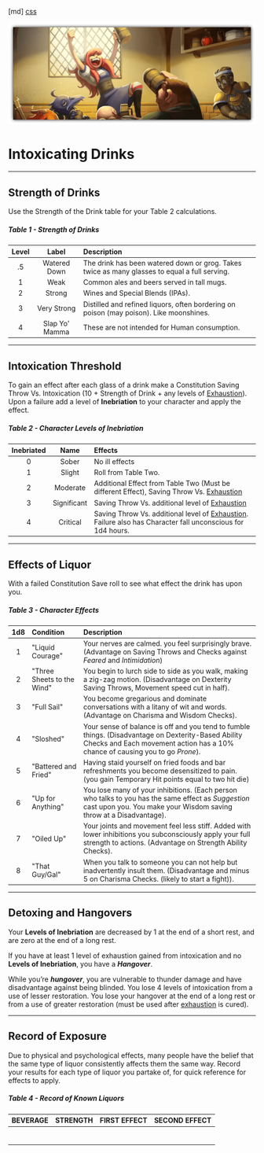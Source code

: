 ﻿[md]
[css](-OCVFMyYfsylqoZPiW6l)

![main_banner](https://raw.githubusercontent.com/Tougher-Together-DnD/default-game-assets/refs/heads/main/handouts/quick-reference/images/intoxicating-drinks/intoxicating-drinks-banner.png)

# Intoxicating Drinks

***

## Strength of Drinks
Use the Strength of the Drink table for your Table 2 calculations.

##### Table 1 - Strength of Drinks

| Level | Label | Description |
| :---:| :---: |:---|
| .5 | Watered Down | The drink has been watered down or grog. Takes twice as many glasses to equal a full serving. |
| 1 | Weak | Common ales and beers served in tall mugs. |
| 2 | Strong | Wines and Special Blends (IPAs). |
| 3 | Very Strong | Distilled and refined liquors, often bordering on poison (may poison). Like moonshines. |
| 4 | Slap Yo' Mamma | These are not intended for Human consumption. |

***

## Intoxication Threshold
To gain an effect after each glass of a drink make a Constitution Saving Throw Vs. Intoxication (10 + Strength of Drink + any levels of [Exhaustion](https://app.roll20.net/compendium/dnd5e/Rules%3AConditions?sharedCompendium=11497404#toc_4)). Upon a failure add a level of **Inebriation** to your character and apply the effect.

##### Table 2 - Character Levels of Inebriation

| Inebriated | Name | Effects |
| :-------: |:---:|:---|
| 0 | Sober | No ill effects |
| 1 | Slight | Roll from Table Two. |
| 2 | Moderate | Additional Effect from Table Two (Must be different Effect), Saving Throw Vs. [Exhaustion](https://app.roll20.net/compendium/dnd5e/Rules%3AConditions?sharedCompendium=11497404#toc_4) |
| 3 | Significant | Saving Throw Vs. additional level of [Exhaustion](https://app.roll20.net/compendium/dnd5e/Rules%3AConditions?sharedCompendium=11497404#toc_4) |
| 4 | Critical | Saving Throw Vs. additional level of [Exhaustion](https://app.roll20.net/compendium/dnd5e/Rules%3AConditions?sharedCompendium=11497404#toc_4). Failure also has Character fall unconscious for 1d4 hours. |

***

## Effects of Liquor
With a failed Constitution Save roll to see what effect the drink has upon you.

##### Table 3 - Character Effects
| 1d8 | Condition | Description |
| :---: | :---|:---|
| 1 | "Liquid Courage" | Your nerves are calmed. you feel surprisingly brave. (Advantage on Saving Throws and Checks against *Feared* and *Intimidation*) |
| 2 | "Three Sheets to the Wind" | You begin to lurch side to side as you walk, making a zig-zag motion. (Disadvantage on Dexterity Saving Throws, Movement speed cut in half). |
| 3 | "Full Sail" | You become gregarious and dominate conversations with a litany of wit and words. (Advantage on Charisma and Wisdom Checks). |
| 4 | "Sloshed" | Your sense of balance is off and you tend to fumble things. (Disadvantage on Dexterity-Based Ability Checks and Each movement action has a 10% chance of causing you to go *Prone*). |
| 5 | "Battered and Fried" | Having staid yourself on fried foods and bar refreshments you become desensitized to pain. (you gain Temporary Hit points equal to two hit die) |
| 6 | "Up for Anything" | You lose many of your inhibitions. (Each person who talks to you has the same effect as *Suggestion* cast upon you. You make your Wisdom saving throw at a Disadvantage). |
| 7 | "Oiled Up" | Your joints and movement feel less stiff. Added with lower inhibitions you subconsciously apply your full strength to actions. (Advantage on Strength Ability Checks). |
| 8 | "That Guy/Gal" | When you talk to someone you can not help but inadvertently insult them. (Disadvantage and minus 5 on Charisma Checks. (likely to start a fight)). |

***

## Detoxing and Hangovers
Your **Levels of Inebriation** are decreased by 1 at the end of a short rest, and are zero at the end of a long rest.

If you have at least 1 level of exhaustion gained from intoxication and no **Levels of Inebriation**, you have a ***Hangover***.

While you’re ***hungover***, you are vulnerable to thunder damage and have disadvantage against being blinded. You lose 4 levels of intoxication from a use of lesser restoration. You lose your hangover at the end of a long rest or from a use of greater restoration (must be used after [exhaustion](https://app.roll20.net/compendium/dnd5e/Rules%3AConditions?sharedCompendium=11497404#toc_4) is cured).

***

## Record of Exposure
Due to physical and psychological effects, many people have the belief that the same type of liquor consistently affects them the same way. Record your results for each type of liquor you partake of, for quick reference for effects to apply.

##### Table 4 - Record of Known Liquors
| BEVERAGE | STRENGTH | FIRST EFFECT | SECOND EFFECT |
| :---: | :---: | :---: | :---: |
| | | | |
| | | | |
| | | | |
| | | | |
| | | | |
| | | | |
| | | |<!----> |
